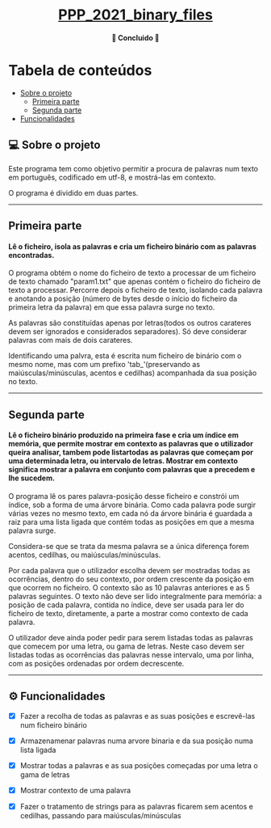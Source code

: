 

<h1 align="center">
      <a href="#" alt=" "> PPP_2021_binary_files </a>
</h1>

<h4 align="center">
	🚧   Concluido   🚧
</h4>

Tabela de conteúdos
=================
<!--ts-->
   * [Sobre o projeto](#-sobre-o-projeto)
     * [Primeira parte](#primeira-parte)
     * [Segunda parte](#segunda-parte)
   * [Funcionalidades](#funcionalidades)

<!--te-->


## 💻 Sobre o projeto

Este programa tem como objetivo permitir a procura de palavras num texto em português, codificado em utf-8, e mostrá-las em contexto.

O programa é dividido em duas partes.

---
## Primeira parte

#### Lê o ficheiro, isola as palavras e cria um ficheiro binário com as palavras encontradas.

O programa obtém o nome do ficheiro de texto a processar de um ficheiro de texto chamado "param1.txt" que apenas contém o ficheiro do ficheiro de texto a processar.
Percorre depois o ficheiro de texto, isolando cada palavra e anotando a posição (número de bytes desde o início do ficheiro da primeira letra da palavra) em que essa palavra surge no texto.

As palavras são constituídas apenas por letras(todos os outros carateres devem ser ignorados e considerados separadores).
Só deve considerar palavras com mais de dois carateres.

Identificando uma palvra, esta é escrita num ficheiro de binário com o mesmo nome, mas com um prefixo 'tab_'(preservando as maiúsculas/minúsculas, acentos e cedilhas) acompanhada da sua posição no texto.

---

## Segunda parte

#### Lê o ficheiro binário produzido na primeira fase e cria um índice em memória, que permite mostrar em contexto as palavras que o utilizador queira analisar, tambem pode listartodas as palavras que começam por uma determinada letra, ou intervalo de letras. Mostrar em contexto significa mostrar a palavra em conjunto com palavras que a precedem e lhe sucedem.

O programa lê os pares palavra-posição desse ficheiro e constrói um índice, sob a forma de uma árvore binária. Como cada palavra pode surgir várias vezes no mesmo texto, em cada nó da árvore binária é guardada a raiz para uma lista ligada que contém todas as posições em que a mesma palavra surge.

Considera-se que se trata da mesma palavra se a única diferença forem acentos, cedilhas, ou maiúsculas/minúsculas.

Por cada palavra que o utilizador escolha devem ser mostradas todas as ocorrências, dentro do seu contexto, por ordem crescente da posição em que ocorrem no ficheiro.
O contexto são as 10 palavras anteriores e as 5 palavras seguintes.
O texto não deve ser lido integralmente para memória: a posição de cada palavra, contida no índice, deve ser usada para ler do ficheiro de texto, diretamente, a parte a mostrar como contexto de cada palavra.

O utilizador deve ainda poder pedir para serem listadas todas as palavras que comecem por uma letra, ou gama de letras. Neste caso devem ser listadas todas as ocorrências das palavras nesse intervalo, uma por linha, com as posições ordenadas por ordem decrescente.


---

## :gear: Funcionalidades

- [x] Fazer a recolha de todas as palavras e as suas posições e escrevê-las num ficheiro binário
- [x] Armazenamenar palavras numa arvore binaria e da sua posição numa lista ligada
- [x] Mostrar todas a palavras e as sua posições começadas por uma letra o gama de letras
- [x] Mostrar contexto de uma palavra
- [x] Fazer o tratamento de strings para as palavras ficarem sem acentos e cedilhas, passando para maiúsculas/minúsculas



#
